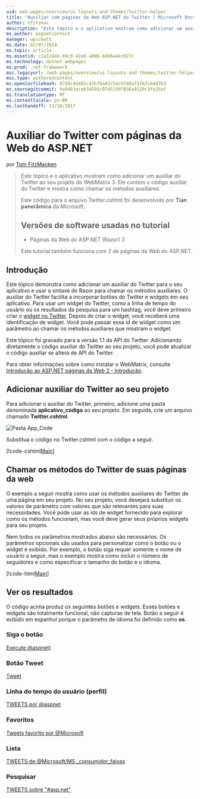 ```yaml
---
uid: web-pages/overview/ui-layouts-and-themes/twitter-helper
title: "Auxiliar com páginas da Web ASP.NET do Twitter | Microsoft Docs"
author: tfitzmac
description: "Este tópico e o aplicativo mostram como adicionar um auxiliar do Twitter ao seu projeto do WebMatrix 3. Ele contém o código auxiliar do Twitter e mostra como chamar o auxiliar..."
ms.author: aspnetcontent
manager: wpickett
ms.date: 02/07/2014
ms.topic: article
ms.assetid: c1a1244e-b9c8-42e6-a00b-8456a4ec027c
ms.technology: dotnet-webpages
ms.prod: .net-framework
msc.legacyurl: /web-pages/overview/ui-layouts-and-themes/twitter-helper
msc.type: authoredcontent
ms.openlocfilehash: 07d9c4d485c42b78a42c54c9740af5f67cb44763
ms.sourcegitcommit: 9a9483aceb34591c97451997036a9120c3fe2baf
ms.translationtype: MT
ms.contentlocale: pt-BR
ms.lasthandoff: 11/10/2017
---
```

<a name="twitter-helper-with-aspnet-web-pages"></a>Auxiliar do Twitter com páginas da Web do ASP.NET
====================
por [Tom FitzMacken](https://github.com/tfitzmac)

> Este tópico e o aplicativo mostram como adicionar um auxiliar do Twitter ao seu projeto do WebMatrix 3. Ele contém o código auxiliar do Twitter e mostra como chamar os métodos auxiliares.
> 
> Este código para o arquivo Twitter.cshtml foi desenvolvido por **Tian panorâmica** da Microsoft.
> 
> ## <a name="software-versions-used-in-the-tutorial"></a>Versões de software usadas no tutorial
> 
> 
> - Páginas da Web do ASP.NET (Razor) 3
>   
> 
> Este tutorial também funciona com 2 de páginas da Web do ASP.NET.


## <a name="introduction"></a>Introdução

Este tópico demonstra como adicionar um auxiliar do Twitter para o seu aplicativo e usar a sintaxe do Razor para chamar os métodos auxiliares. O auxiliar do Twitter facilita a incorporar botões do Twitter e widgets em seu aplicativo. Para usar um widget do Twitter, como a linha de tempo do usuário ou os resultados da pesquisa para um hashtag, você deve primeiro criar o [widget no Twitter](https://twitter.com/settings/widgets). Depois de criar o widget, você receberá uma identificação de widget. Você pode passar essa id de widget como um parâmetro ao chamar os métodos auxiliares que mostram o widget.

Este tópico foi gravado para a versão 1.1 da API do Twitter. Adicionando diretamente o código auxiliar do Twitter ao seu projeto, você pode atualizar o código auxiliar se altera de API do Twitter.

Para obter informações sobre como instalar o WebMatrix, consulte [Introdução ao ASP.NET páginas da Web 2 - Introdução](../getting-started/introducing-aspnet-web-pages-2/getting-started.md).

## <a name="add-twitter-helper-to-your-project"></a>Adicionar auxiliar do Twitter ao seu projeto

Para adicionar o auxiliar do Twitter, primeiro, adicione uma pasta denominada **aplicativo\_código** ao seu projeto. Em seguida, crie um arquivo chamado **Twitter.cshtml**.

![Pasta App_Code](twitter-helper/_static/image1.png)

Substitua o código no Twitter.cshtml com o código a seguir.

[!code-cshtml[Main](twitter-helper/samples/sample1.cshtml)]

## <a name="call-twitter-methods-from-your-web-pages"></a>Chamar os métodos do Twitter de suas páginas da web

O exemplo a seguir mostra como usar os métodos auxiliares do Twitter de uma página em seu projeto. No seu projeto, você desejará substituir os valores de parâmetro com valores que são relevantes para suas necessidades. Você pode usar as ids de widget fornecido para explorar como os métodos funcionam, mas você deve gerar seus próprios widgets para seu projeto.

Nem todos os parâmetros mostrados abaixo são necessários. Os parâmetros opcionais são usados para personalizar como o botão ou o widget é exibido. Por exemplo, o botão siga requer somente o nome de usuário a seguir, mas o exemplo mostra como incluir o número de seguidores e como especificar o tamanho do botão e o idioma.

[!code-html[Main](twitter-helper/samples/sample2.html)]

## <a name="see-the-results"></a>Ver os resultados

O código acima produz os seguintes botões e widgets. Esses botões e widgets são totalmente funcional, não capturas de tela. Botão a seguir é exibido em espanhol porque o parâmetro de idioma foi definido como **es**.

### <a name="follow-button"></a>Siga o botão

[Execute @aspnet)](https://twitter.com/aspnet)<script>! função (d, s, id) {var js, fjs = d.getElementsByTagName(s) [0], p = /^http:/.test(d.location)? 'http': 'https'. Se (! d.getElementById(id)) {js = d.createElement(s); js.id = id; js.src = p + ': / / platform.twitter.com/widgets.js'; fjs.parentNode.insertBefore (js, fjs);}} (documento, 'script', 'twitter wjs');</script>

### <a name="tweet-button"></a>Botão Tweet

[Tweet](https://twitter.com/share)<script>! função (d, s, id) {var js, fjs = d.getElementsByTagName(s) [0], p = /^http:/.test(d.location)? 'http': 'https'. Se (! d.getElementById(id)) {js = d.createElement(s); js.id = id; js.src = p + ': / / platform.twitter.com/widgets.js'; fjs.parentNode.insertBefore (js, fjs);}} (documento, 'script', 'twitter wjs');</script>

### <a name="user-timeline-profile"></a>Linha do tempo do usuário (perfil)

[TWEETS por @aspnet ](https://twitter.com/aspnet) <script>! função (d, s, id) {var js, fjs = d.getElementsByTagName(s) [0], p = /^http:/.test(d.location)? 'http': 'https'. Se (! d.getElementById(id)) {js = d.createElement(s); js.id = id; js.src = p + ": / / platform.twitter.com/widgets.js"; fjs.parentNode.insertBefore (js, fjs);}} (documento, "script", "wjs twitter");</script>

### <a name="favorites"></a>Favoritos

[Tweets favorito por @Microsoft ](https://twitter.com/Microsoft/favorites) <script>! função (d, s, id) {var js, fjs = d.getElementsByTagName(s) [0], p = /^http:/.test(d.location)? 'http': 'https'. Se (! d.getElementById(id)) {js = d.createElement(s); js.id = id; js.src = p + ": / / platform.twitter.com/widgets.js"; fjs.parentNode.insertBefore (js, fjs);}} (documento, "script", "wjs twitter");</script>

### <a name="list"></a>Lista

[TWEETS de @Microsoft/MS \_consumidor\_faixas](https://twitter.com/microsoft/ms-consumer-brands/)<script>! função (d, s, id) {var js, fjs = d.getElementsByTagName(s) [0], p = /^http:/.test(d.location)? 'http': 'https'. Se (! d.getElementById(id)) {js = d.createElement(s); js.id = id; js.src = p + ": / / platform.twitter.com/widgets.js"; fjs.parentNode.insertBefore (js, fjs);}} (documento, "script", "wjs twitter");</script>

### <a name="search"></a>Pesquisar

[TWEETS sobre &quot;#asp.net&quot;](https://twitter.com/search?q=%23asp.net)<script>! função (d, s, id) {var js, fjs = d.getElementsByTagName(s) [0], p = /^http:/.test(d.location)? 'http': 'https'. Se (! d.getElementById(id)) {js = d.createElement(s); js.id = id; js.src = p + ": / / platform.twitter.com/widgets.js"; fjs.parentNode.insertBefore (js, fjs);}} (documento, "script", "wjs twitter");</script>
